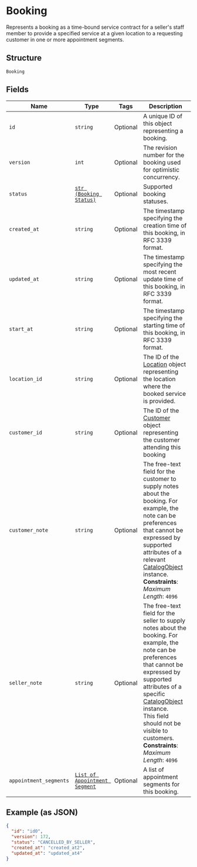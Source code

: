 
# Booking

Represents a booking as a time-bound service contract for a seller's staff member to provide a specified service
at a given location to a requesting customer in one or more appointment segments.

## Structure

`Booking`

## Fields

| Name | Type | Tags | Description |
|  --- | --- | --- | --- |
| `id` | `string` | Optional | A unique ID of this object representing a booking. |
| `version` | `int` | Optional | The revision number for the booking used for optimistic concurrency. |
| `status` | [`str (Booking Status)`](/doc/models/booking-status.md) | Optional | Supported booking statuses. |
| `created_at` | `string` | Optional | The timestamp specifying the creation time of this booking, in RFC 3339 format. |
| `updated_at` | `string` | Optional | The timestamp specifying the most recent update time of this booking, in RFC 3339 format. |
| `start_at` | `string` | Optional | The timestamp specifying the starting time of this booking, in RFC 3339 format. |
| `location_id` | `string` | Optional | The ID of the [Location](/doc/models/location.md) object representing the location where the booked service is provided. |
| `customer_id` | `string` | Optional | The ID of the [Customer](/doc/models/customer.md) object representing the customer attending this booking |
| `customer_note` | `string` | Optional | The free-text field for the customer to supply notes about the booking. For example, the note can be preferences that cannot be expressed by supported attributes of a relevant [CatalogObject](/doc/models/catalog-object.md) instance.<br>**Constraints**: *Maximum Length*: `4096` |
| `seller_note` | `string` | Optional | The free-text field for the seller to supply notes about the booking. For example, the note can be preferences that cannot be expressed by supported attributes of a specific [CatalogObject](/doc/models/catalog-object.md) instance.<br>This field should not be visible to customers.<br>**Constraints**: *Maximum Length*: `4096` |
| `appointment_segments` | [`List of Appointment Segment`](/doc/models/appointment-segment.md) | Optional | A list of appointment segments for this booking. |

## Example (as JSON)

```json
{
  "id": "id0",
  "version": 172,
  "status": "CANCELLED_BY_SELLER",
  "created_at": "created_at2",
  "updated_at": "updated_at4"
}
```

